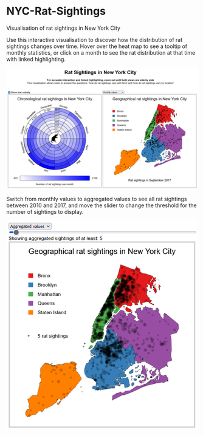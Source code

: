 # NYC-Rat-Sightings
Visualisation of rat sightings in New York City

Use this interactive visualisation to discover how the distribution of rat sightings changes over time. Hover over the heat map to see a tooltip of monthly statistics, or click on a month to see the rat distribution at that time with linked highlighting.

 
![image](./PNG/Rat%20Sightings%20Home%20Page.png)


Switch from monthly values to aggregated values to see all rat sightings between 2010 and 2017, and move the slider to change the threshold for the number of sightings to display.


![image](./PNG/Rat%20Sightings%20Aggregated%20Values.png)
